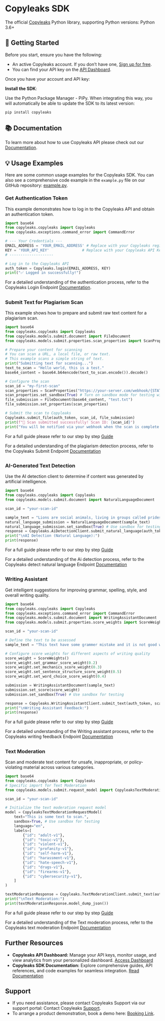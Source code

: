 # Copyleaks SDK
The official [Copyleaks](https://copyleaks.com/) Python library, supporting Python versions: Python 3.6+

## 🚀 Getting Started
Before you start, ensure you have the following:

*   An active Copyleaks account. If you don’t have one, [Sign up for free](https://copyleaks.com/signup).
*   You can find your API key on the [API Dashboard](https://api.copyleaks.com/dashboard).

Once you have your account and API key:

**Install the SDK**: 

Use the Python Package Manager - PiPy. When integrating this way, you will automatically be able to update the SDK to its latest version:   
```bash
pip install copyleaks
```

## 📚 Documentation
To learn more about how to use Copyleaks API please check out our [Documentation](https://docs.copyleaks.com/resources/sdks/python/). 

## 💡 Usage Examples
Here are some common usage examples for the Copyleaks SDK. You can also see a comprehensive code example in the `example.py` file on our GitHub repository: [example.py](https://github.com/Copyleaks/Python-Plagiarism-Checker/blob/master/example.py).

### Get Authentication Token
This example demonstrates how to log in to the Copyleaks API and obtain an authentication token.

```python
import base64
from copyleaks.copyleaks import Copyleaks
from copyleaks.exceptions.command_error import CommandError

# --- Your Credentials ---
EMAIL_ADDRESS = 'YOUR_EMAIL_ADDRESS' # Replace with your Copyleaks registered email
KEY = 'YOUR_API_KEY'               # Replace with your Copyleaks API Key
# --------------------

# Log in to the Copyleaks API
auth_token = Copyleaks.login(EMAIL_ADDRESS, KEY)
print("✅ Logged in successfully!")
```
For a detailed understanding of the authentication process, refer to the Copyleaks Login Endpoint [Documentation](https://docs.copyleaks.com/reference/actions/account/login).
##
### Submit Text for Plagiarism Scan
This example shows how to prepare and submit raw text content for a plagiarism scan.

```python
import base64
from copyleaks.copyleaks import Copyleaks
from copyleaks.models.submit.document import FileDocument
from copyleaks.models.submit.properties.scan_properties import ScanProperties

# Prepare your content for scanning
# You can scan a URL, a local file, or raw text.
# This example scans a simple string of text.
print("Submitting text for scanning...")
text_to_scan = "Hello world, this is a test."
base64_content = base64.b64encode(text_to_scan.encode()).decode()

# Configure the scan
scan_id = "my-first-scan" 
scan_properties = ScanProperties("https://your-server.com/webhook/{STATUS}") # IMPORTANT: Replace with your actual webhook URL to receive scan results
scan_properties.set_sandbox(True) # Turn on sandbox mode for testing without consuming credits
file_submission = FileDocument(base64_content, "test.txt")
file_submission.set_properties(scan_properties)

# Submit the scan to Copyleaks
Copyleaks.submit_file(auth_token, scan_id, file_submission)
print(f"🚀 Scan submitted successfully! Scan ID: {scan_id}")
print("You will be notified via your webhook when the scan is complete.")
```
For a full guide please refer to our step by step [Guide](https://docs.copyleaks.com/guides/authenticity/detect-plagiarism-text)

For a detailed understanding of the plagiarism detection process, refer to the Copyleaks Submit Endpoint [Documentation](https://docs.copyleaks.com/reference/actions/scans/submit-file)
##
### AI-Generated Text Detection
Use the AI detection client to determine if content was generated by artificial intelligence.

```python
import base64
from copyleaks.copyleaks import Copyleaks
from copyleaks.models.submit.document import NaturalLanguageDocument 

scan_id = "your-scan-id"

sample_text = "Lions are social animals, living in groups called prides, typically consisting of several females, their offspring, and a few males. Female lions are the primary hunters, working together to catch prey. Lions are known for their strength, teamwork, and complex social structures."
natural_language_submission = NaturalLanguageDocument(sample_text)
natural_language_submission.set_sandbox(True) # Use sandbox for testing
response = Copyleaks.AiDetectionClient.submit_natural_language(auth_token, scan_id, natural_language_submission)
print("\nAI Detection (Natural Language):")
print(response)
```
For a full guide please refer to our step by step [Guide](https://docs.copyleaks.com/guides/ai-detector/ai-text-detection/)

For a detailed understanding of the Ai detection process, refer to the Copyleaks detect natural language Endpoint [Documentation](https://docs.copyleaks.com/reference/actions/writer-detector/check/)
##
### Writing Assistant 
Get intelligent suggestions for improving grammar, spelling, style, and overall writing quality.

```python
import base64
from copyleaks.copyleaks import Copyleaks
from copyleaks.exceptions.command_error import CommandError
from copyleaks.models.submit.document import WritingAssistantDocument
from copyleaks.models.submit.properties.score_weights import ScoreWeights

scan_id = "your-scan-id"

# Define the text to be assessed
sample_text = "This text have some grammer mistake and it is not good written."

# Configure score weights for different aspects of writing quality
score_weight = ScoreWeights()
score_weight.set_grammar_score_weight(0.2)
score_weight.set_mechanics_score_weight(0.3)
score_weight.set_sentence_structure_score_weight(0.5)
score_weight.set_word_choice_score_weight(0.4)

submission = WritingAssistantDocument(sample_text)
submission.set_score(score_weight)
submission.set_sandbox(True) # Use sandbox for testing

response = Copyleaks.WritingAssistantClient.submit_text(auth_token, scan_id, submission)
print("\nWriting Assistant Feedback:")
print(response)
```
For a full guide please refer to our step by step [Guide](https://docs.copyleaks.com/guides/writing/check-grammar/)

For a detailed understanding of the Writing assistant process, refer to the Copyleaks writing feedback Endpoint [Documentation](https://docs.copyleaks.com/reference/actions/writing-assistant/check/)
##
### Text Moderation
Scan and moderate text content for unsafe, inappropriate, or policy-violating material across various categories.

```python
import base64
from copyleaks.copyleaks import Copyleaks
# Specific import for Text Moderation
from copyleaks.models.submit.request_model import CopyleaksTextModerationRequestModel

scan_id = "your-scan-id"

# Initialize the text moderation request model
model = CopyleaksTextModerationRequestModel(
    text="This is some text to scan.",
    sandbox=True, # Use sandbox for testing
    language="en",
    labels=[
        {"id": "adult-v1"},
        {"id": "toxic-v1"},
        {"id": "violent-v1"},
        {"id": "profanity-v1"},
        {"id": "self-harm-v1"},
        {"id": "harassment-v1"},
        {"id": "hate-speech-v1"},
        {"id": "drugs-v1"},
        {"id": "firearms-v1"},
        {"id": "cybersecurity-v1"},
    ]
)

textModerationResponse = Copyleaks.TextModerationClient.submit_text(auth_token, scan_id, model)
print("\nText Moderation:")
print(textModerationResponse.model_dump_json())
```
For a full guide please refer to our step by step [Guide](https://docs.copyleaks.com/guides/moderation/moderate-text/)

For a detailed understanding of the Text moderation process, refer to the Copyleaks text moderation Endpoint [Documentation](https://docs.copyleaks.com/reference/actions/text-moderation/check/)
##
## Further Resources

*   **Copyleaks API Dashboard:** Manage your API keys, monitor usage, and view analytics from your personalized dashboard. [Access Dashboard](https://api.copyleaks.com/dashboard)
*   **Copyleaks SDK Documentation:** Explore comprehensive guides, API references, and code examples for seamless integration. [Read Documentation](https://docs.copyleaks.com/resources/sdks/overview/)


## Support
* If you need assistance, please contact Copyleaks Support via our support portal: Contact Copyleaks [Support](https://help.copyleaks.com/s/contactsupport).
* To arrange a product demonstration, book a demo here: [Booking Link](https://copyleaks.com/book-a-demo).

